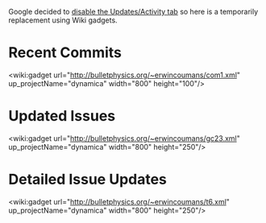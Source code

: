 Google decided to [disable the Updates/Activity tab](http://code.google.com/p/support/issues/detail?id=24324) so here is a temporarily replacement using Wiki gadgets.

# Recent Commits #

<wiki:gadget url="http://bulletphysics.org/~erwincoumans/com1.xml" up\_projectName="dynamica" width="800"  height="100"/>

# Updated Issues #

<wiki:gadget url="http://bulletphysics.org/~erwincoumans/gc23.xml" up\_projectName="dynamica" width="800"  height="250"/>

# Detailed Issue Updates #

<wiki:gadget url="http://bulletphysics.org/~erwincoumans/t6.xml" up\_projectName="dynamica" width="800"  height="250"/>